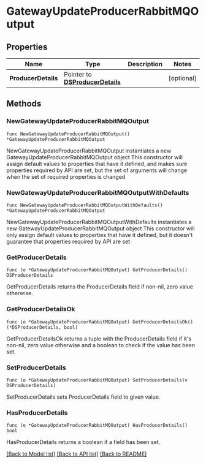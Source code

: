 # GatewayUpdateProducerRabbitMQOutput

## Properties

Name | Type | Description | Notes
------------ | ------------- | ------------- | -------------
**ProducerDetails** | Pointer to [**DSProducerDetails**](DSProducerDetails.md) |  | [optional] 

## Methods

### NewGatewayUpdateProducerRabbitMQOutput

`func NewGatewayUpdateProducerRabbitMQOutput() *GatewayUpdateProducerRabbitMQOutput`

NewGatewayUpdateProducerRabbitMQOutput instantiates a new GatewayUpdateProducerRabbitMQOutput object
This constructor will assign default values to properties that have it defined,
and makes sure properties required by API are set, but the set of arguments
will change when the set of required properties is changed

### NewGatewayUpdateProducerRabbitMQOutputWithDefaults

`func NewGatewayUpdateProducerRabbitMQOutputWithDefaults() *GatewayUpdateProducerRabbitMQOutput`

NewGatewayUpdateProducerRabbitMQOutputWithDefaults instantiates a new GatewayUpdateProducerRabbitMQOutput object
This constructor will only assign default values to properties that have it defined,
but it doesn't guarantee that properties required by API are set

### GetProducerDetails

`func (o *GatewayUpdateProducerRabbitMQOutput) GetProducerDetails() DSProducerDetails`

GetProducerDetails returns the ProducerDetails field if non-nil, zero value otherwise.

### GetProducerDetailsOk

`func (o *GatewayUpdateProducerRabbitMQOutput) GetProducerDetailsOk() (*DSProducerDetails, bool)`

GetProducerDetailsOk returns a tuple with the ProducerDetails field if it's non-nil, zero value otherwise
and a boolean to check if the value has been set.

### SetProducerDetails

`func (o *GatewayUpdateProducerRabbitMQOutput) SetProducerDetails(v DSProducerDetails)`

SetProducerDetails sets ProducerDetails field to given value.

### HasProducerDetails

`func (o *GatewayUpdateProducerRabbitMQOutput) HasProducerDetails() bool`

HasProducerDetails returns a boolean if a field has been set.


[[Back to Model list]](../README.md#documentation-for-models) [[Back to API list]](../README.md#documentation-for-api-endpoints) [[Back to README]](../README.md)


